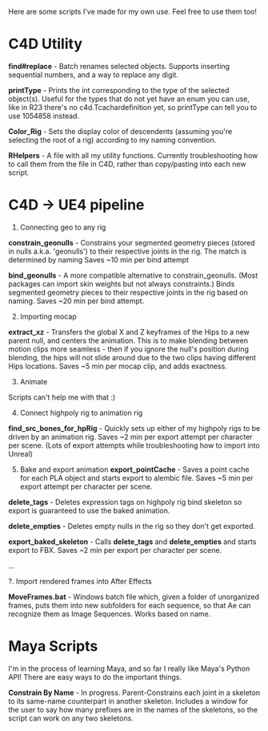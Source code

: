 Here are some scripts I've made for my own use. Feel free to use them too!

# C4D Utility

**find#replace** - Batch renames selected objects. Supports inserting sequential numbers, and a way to replace any digit.

**printType** - Prints the int corresponding to the type of the selected object(s). Useful for the types that do not yet have an enum you can use, like in R23 there's no c4d.Tcachardefinition yet, so printType can tell you to use 1054858 instead.

**Color_Rig** - Sets the display color of descendents (assuming you're selecting the root of a rig) according to my naming convention.

**RHelpers** - A file with all my utility functions. Currently troubleshooting how to call them from the file in C4D, rather than copy/pasting into each new script.



# C4D -> UE4 pipeline

1. Connecting geo to any rig

**constrain_geonulls** - Constrains your segmented geometry pieces (stored in nulls a.k.a. 'geonulls') to their respective joints in the rig. The match is determined by naming
Saves ~10 min per bind attempt

**bind_geonulls** - A more compatible alternative to constrain_geonulls. (Most packages can import skin weights but not always constraints.) Binds segmented geometry pieces to their respective joints in the rig based on naming. Saves ~20 min per bind attempt.



2. Importing mocap

**extract_xz** - Transfers the global X and Z keyframes of the Hips to a new parent null, and centers the animation. This is to make blending between motion clips more seamless - then if you ignore the null's position during blending, the hips will not slide around due to the two clips having different Hips locations. Saves ~5 min per mocap clip, and adds exactness.


3. Animate

Scripts can't help me with that :)


4. Connect highpoly rig to animation rig

**find_src_bones_for_hpRig** - Quickly sets up either of my highpoly rigs to be driven by an animation rig. Saves ~2 min per export attempt per character per scene. (Lots of export attempts while troubleshooting how to import into Unreal)


5. Bake and export animation
**export_pointCache** - Saves a point cache for each PLA object and starts export to alembic file. Saves ~5 min per export attempt per character per scene.

**delete_tags** - Deletes expression tags on highpoly rig bind skeleton so export is guaranteed to use the baked animation.

**delete_empties** - Deletes empty nulls in the rig so they don't get exported.

**export_baked_skeleton** - Calls **delete_tags** and **delete_empties** and starts export to FBX. Saves ~2 min per export per character per scene.



...

?. Import rendered frames into After Effects

**MoveFrames.bat** - Windows batch file which, given a folder of unorganized frames, puts them into new subfolders for each sequence, so that Ae can recognize them as Image Sequences. Works based on name.



# Maya Scripts
I'm in the process of learning Maya, and so far I really like Maya's Python API! There are easy ways to do the important things.

**Constrain By Name** - In progress. Parent-Constrains each joint in a skeleton to its same-name counterpart in another skeleton. Includes a window for the user to say how many prefixes are in the names of the skeletons, so the script can work on any two skeletons.

